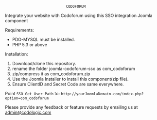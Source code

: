 								CODOFORUM


Integrate your website with Codoforum using this SSO integration Joomla component

Requirements:
- PDO-MYSQL must be installed.
- PHP 5.3 or above

Installation:

1. Download/clone this repository.
2. rename the folder joomla-codoforum-sso as com_codoforum
3. zip/compress it as com_codoforum.zip
4. Use the Joomla Installer to install this component(zip file). 
5. Ensure ClientID and Secret Code are same everywhere.

Point `SSO Get User Path` to: `http://yourJoomlaDomain.com/index.php?option=com_codoforum`


Please provide any feedback or feature requests by emailing us at admin@codologic.com
